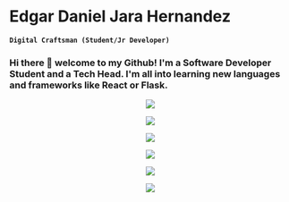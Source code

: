 <h1> Edgar Daniel Jara Hernandez </h1>

**`Digital Craftsman (Student/Jr Developer)`**

<h3> Hi there 👋 welcome to my Github! I'm a Software Developer Student and a Tech Head. I'm all into learning new languages and frameworks like React or Flask. </h3>

<div align=center>
<a href='https://github.com/harish-sethuraman/readme-components'> <!-- react -->
  <img src='https://readme-components.vercel.app/api?component=logo&fill=black&logo=react&animation=spin&svgfill=15d8fe&text=false'/>
</a>

<a href='https://github.com/harish-sethuraman/readme-components'> <!-- javascript -->
  <img src='https://readme-components.vercel.app/api?component=logo&fill=black&logo=javascript&svgfill=f6df1c&text=false'/>
</a>
  
<a href='https://github.com/harish-sethuraman/readme-components'> <!-- python -->
  <img src='https://readme-components.vercel.app/api?component=logo&&fill=black&logo=python&text=false'/>
</a>
  
<a href='https://github.com/harish-sethuraman/readme-components'> <!-- java -->
  <img src='https://readme-components.vercel.app/api?component=logo&&fill=black&logo=java&svgfill=f44336&text=false'/>
</a>
  
<a href='https://github.com/harish-sethuraman/readme-components'> <!-- mongodb -->
  <img src='https://readme-components.vercel.app/api?component=logo&&fill=black&logo=mongodb&svgfill=8fce00&text=false'/>
</a>
  
<a href='https://github.com/harish-sethuraman/readme-components'> <!-- mongodb -->
  <img src='https://readme-components.vercel.app/api?component=logo&&fill=black&logo=mysql&svgfill=0b5394&text=false'/>
</a>
</div>





<!--
**jarahernandez/jarahernandez** is a ✨ _special_ ✨ repository because its `README.md` (this file) appears on your GitHub profile.

Here are some ideas to get you started:

- 🔭 I’m currently working on ...
- 🌱 I’m currently learning ...
- 👯 I’m looking to collaborate on ...
- 🤔 I’m looking for help with ...
- 💬 Ask me about ...
- 📫 How to reach me: ...
- 😄 Pronouns: ...
- ⚡ Fun fact: ...
-->
